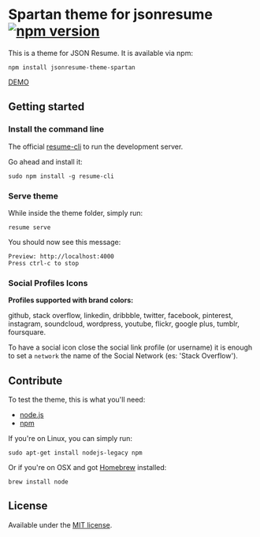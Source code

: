 # Spartan theme for jsonresume [![npm version](https://badge.fury.io/js/jsonresume-theme-spartan.svg)](http://badge.fury.io/js/jsonresume-theme-spartan)

This is a theme for JSON Resume. It is available via npm:
```
npm install jsonresume-theme-spartan
```
[DEMO](https://phoinixi.github.io/website/resume/spartan)

## Getting started

### Install the command line

The official [resume-cli](https://github.com/jsonresume/resume-cli) to run the development server.

Go ahead and install it:

```
sudo npm install -g resume-cli
```
### Serve theme

While inside the theme folder, simply run:

```
resume serve
```

You should now see this message:

```
Preview: http://localhost:4000
Press ctrl-c to stop
```

### Social Profiles Icons

**Profiles supported with brand colors:**

github, stack overflow, linkedin, dribbble, twitter, facebook, pinterest, instagram, soundcloud, wordpress, youtube, flickr, google plus, tumblr, foursquare.

To have a social icon close the social link profile (or username) it is enough to set a `network` the name of the Social Network (es: 'Stack Overflow').

## Contribute

To test the theme, this is what you'll need:

- [node.js](http://howtonode.org/how-to-install-nodejs)
- [npm](http://howtonode.org/introduction-to-npm)

If you're on Linux, you can simply run:

```
sudo apt-get install nodejs-legacy npm
```

Or if you're on OSX and got [Homebrew](http://brew.sh/) installed:
```
brew install node
```

## License

Available under the [MIT license](http://opensource.org/licenses/mit-license.php).
